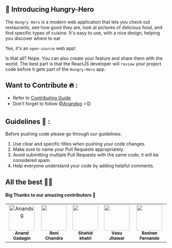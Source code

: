## 👋 Introducing Hungry-Hero

The `Hungry Hero` is a modern web application that lets you check out restaurants, see how good they are, look at pictures of delicious food, and find specific types of cuisine. It's easy to use, with a nice design, helping you discover where to eat

Yes, it's an `open-source` web app!

Is that all? Nope. You can also create your feature and share them with the world. The best part is that the ReactJS developer will `review` your project code before it gets part of the `Hungry-Hero` app.

## Want to Contribute 🔥 :

- Refer to <a href="https://github.com/Anandsg/Hungry-hero/blob/master/CONTRIBUTING.md">Contributing Guide</a><br>
- Don't forget to follow [@Anandsg](https://github.com/Anandsg) ⭐😊

## Guidelines 🚦 :

Before pushing code please go through our guidelines:

1. Use clear and specific titles when pushing your code changes.
2. Make sure to name your Pull Requests appropriately.
3. Avoid submitting multiple Pull Requests with the same code; it will be considered spam.
4. Help everyone understand your code by adding helpful comments.

## All the best 🙌🏼

<!-- readme: contributors -start -->

#### Big Thanks to our amazing contributors 🚀

<table>
    <tr>
    <!-- Contributor 1 start -->
      <td align="center">
        <a href="https://github.com/Anandsg">
            <img src="https://avatars.githubusercontent.com/u/109084312?v=4" width="80;" alt="Anandsg"/>
            <br />
            <sub><b>Anand Gadagin</b></sub>
        </a>
      </td>
    <!-- Contributor 1 end -->
    <!-- Contributor 2 start -->
      <td align="center">
        <a href="https://github.com/ronisarkarexe">
            <img src="https://avatars.githubusercontent.com/u/76697055?v=4" width="80;" alt=""/>
            <br />
            <sub><b>Roni Chandra</b></sub>
        </a>
      </td>
      <!-- Contributor 2 end -->
      <!-- Contributor 3 start -->
      <td align="center">
        <a href="https://github.com/Shahidkhatrii">
            <img src="https://avatars.githubusercontent.com/u/104732343?v=4" width="80;" alt=""/>
            <br />
            <sub><b>Shahid khatri</b></sub>
        </a>
      </td>
      <!-- Contributor 3 end -->
      <!-- Contributor 4 start -->
      <td align="center">
        <a href="https://github.com/vasujhawar2001">
            <img src="https://avatars.githubusercontent.com/u/59659588?v=4" width="80;" alt=""/>
            <br />
            <sub><b>Vasu Jhawar</b></sub>
        </a>
      </td>
      <!-- Contributor 4 end -->
      <td align="center">
        <a href="https://github.com/rashen33">
            <img src="https://avatars.githubusercontent.com/u/128305496?v=4" width="80;" alt=""/>
            <br />
            <sub><b>Rashen Fernando</b></sub>
        </a>
      </td>
    </tr>
</table>
